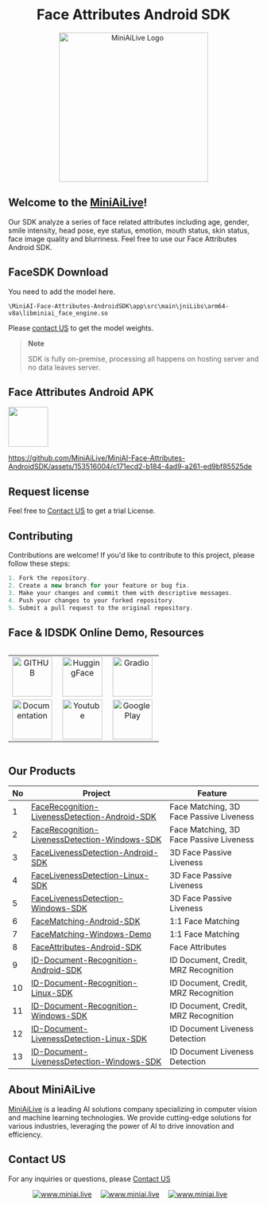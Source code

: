 <div align="center">
   <h1>Face Attributes Android SDK</h1>
   <img src=https://miniai.live/wp-content/uploads/2024/02/logo_name-1-768x426-1.png alt="MiniAiLive Logo"
   width="300">
</div>

## Welcome to the [MiniAiLive](https://www.miniai.live/)!
Our SDK analyze a series of face related attributes including age, gender, smile intensity, head pose, eye status, emotion, mouth status, skin status, face image quality and blurriness.
Feel free to use our Face Attributes Android SDK.

## FaceSDK Download
You need to add the model here. 
```
\MiniAI-Face-Attributes-AndroidSDK\app\src\main\jniLibs\arm64-v8a\libminiai_face_engine.so
```
Please [contact US](https://www.miniai.live/contact/) to get the model weights.

> **Note**
>
> SDK is fully on-premise, processing all happens on hosting server and no data leaves server.

## Face Attributes Android APK

<a href="https://play.google.com/store/apps/details?id=com.miniai.miniailivefaceattribute" target="_blank">
  <img alt="" src="https://user-images.githubusercontent.com/125717930/230804673-17c99e7d-6a21-4a64-8b9e-a465142da148.png" height=80/>
</a>

https://github.com/MiniAiLive/MiniAI-Face-Attributes-AndroidSDK/assets/153516004/c171ecd2-b184-4ad9-a261-ed9bf85525de

## Request license
Feel free to [Contact US](https://www.miniai.live/contact/)  to get a trial License.

## Contributing
Contributions are welcome! If you'd like to contribute to this project, please follow these steps:
```java 
1. Fork the repository.
2. Create a new branch for your feature or bug fix.
3. Make your changes and commit them with descriptive messages.
4. Push your changes to your forked repository.
5. Submit a pull request to the original repository.
```

## Face & IDSDK Online Demo, Resources
<div style="display: flex; justify-content: center; align-items: center;"> 
   <table style="text-align: center;">
      <tr>
         <td style="text-align: center; vertical-align: middle;"><a href="https://github.com/MiniAiLive"><img src="https://miniai.live/wp-content/uploads/2024/10/github-300x95.png" style="height: 80px; margin-right: 5px;" title="GITHUB"/></a></td> 
         <td style="text-align: center; vertical-align: middle;"><a href="https://huggingface.co/MiniAiLive"><img src="https://miniai.live/wp-content/uploads/2024/10/huggingface-300x88.png" style="height: 80px; margin-right: 5px;" title="HuggingFace"/></a></td> 
         <td style="text-align: center; vertical-align: middle;"><a href="https://demo.miniai.live"><img src="https://www.gradio.app/_app/immutable/assets/gradio.CHB5adID.svg" style="height: 80px; margin-right: 5px;" title="Gradio"/></a></td> 
      </tr> 
      <tr>
         <td style="text-align: center; vertical-align: middle;"><a href="https://docs.miniai.live/"><img src="https://miniai.live/wp-content/uploads/2024/10/a-300x70.png" style="height: 80px; margin-right: 5px;" title="Documentation"/></a></td> 
         <td style="text-align: center; vertical-align: middle;"><a href="https://www.youtube.com/@miniailive"><img src="https://miniai.live/wp-content/uploads/2024/10/Untitled-1-300x70.png" style="height: 80px; margin-right: 5px;" title="Youtube"/></a></td> 
         <td style="text-align: center; vertical-align: middle;"><a href="https://play.google.com/store/apps/dev?id=5831076207730531667"><img src="https://miniai.live/wp-content/uploads/2024/10/googleplay-300x62.png" style="height: 80px; margin-right: 5px;" title="Google Play"/></a></td>
      </tr>
   </table>
</div>

## Our Products
No | Project | Feature
---|---|---|
1 | [FaceRecognition-LivenessDetection-Android-SDK](https://github.com/MiniAiLive/FaceRecognition-LivenessDetection) | Face Matching, 3D Face Passive Liveness
2 | [FaceRecognition-LivenessDetection-Windows-SDK](https://github.com/MiniAiLive/FaceRecognition-LivenessDetection-Windows-SDK) | Face Matching, 3D Face Passive Liveness
3 | [FaceLivenessDetection-Android-SDK](https://github.com/MiniAiLive/FaceLivenessDetection-Android-SDK) | 3D Face Passive Liveness
4 | [FaceLivenessDetection-Linux-SDK](https://github.com/MiniAiLive/FaceLivenessDetection-Linux-SDK) | 3D Face Passive Liveness
5 | [FaceLivenessDetection-Windows-SDK](https://github.com/MiniAiLive/FaceLivenessDetection-Windows-SDK) | 3D Face Passive Liveness
6 | [FaceMatching-Android-SDK](https://github.com/MiniAiLive/FaceMatching-Android-SDK) | 1:1 Face Matching
7 | [FaceMatching-Windows-Demo](https://github.com/MiniAiLive/FaceMatching-Windows-Demo) | 1:1 Face Matching
8 | [FaceAttributes-Android-SDK](https://github.com/MiniAiLive/FaceAttributes-Android-SDK) | Face Attributes
9 | [ID-Document-Recognition-Android-SDK](https://github.com/MiniAiLive/ID-Document-Recognition-Android-SDK) | ID Document, Credit, MRZ Recognition
10 | [ID-Document-Recognition-Linux-SDK](https://github.com/MiniAiLive/ID-Document-Recognition-Linux-SDK) | ID Document, Credit, MRZ Recognition
11 | [ID-Document-Recognition-Windows-SDK](https://github.com/MiniAiLive/ID-Document-Recognition-Windows-SDK) | ID Document, Credit, MRZ Recognition
12 | [ID-Document-LivenessDetection-Linux-SDK](https://github.com/MiniAiLive/ID-Document-LivenessDetection-Linux-SDK) | ID Document Liveness Detection
13 | [ID-Document-LivenessDetection-Windows-SDK](https://github.com/MiniAiLive/ID-Document-LivenessDetection-Windows-SDK) | ID Document Liveness Detection

## About MiniAiLive
[MiniAiLive](https://www.miniai.live/) is a leading AI solutions company specializing in computer vision and machine learning technologies. We provide cutting-edge solutions for various industries, leveraging the power of AI to drive innovation and efficiency.

## Contact US
For any inquiries or questions, please [Contact US](https://www.miniai.live/contact/)

<p align="center">
<a target="_blank" href="https://t.me/Contact_MiniAiLive"><img src="https://img.shields.io/badge/telegram-@MiniAiLive-blue.svg?logo=telegram" alt="www.miniai.live"></a>&emsp;
<a target="_blank" href="https://wa.me/+19162702374"><img src="https://img.shields.io/badge/whatsapp-MiniAiLive-blue.svg?logo=whatsapp" alt="www.miniai.live"></a>&emsp;
<a target="_blank" href="https://join.skype.com/invite/ltQEVDmVddTe"><img src="https://img.shields.io/badge/skype-MiniAiLive-blue.svg?logo=skype" alt="www.miniai.live"></a>&emsp;
</p>
